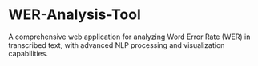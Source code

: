 # WER-Analysis-Tool
A comprehensive web application for analyzing Word Error Rate (WER) in transcribed text, with advanced NLP processing and visualization capabilities.
